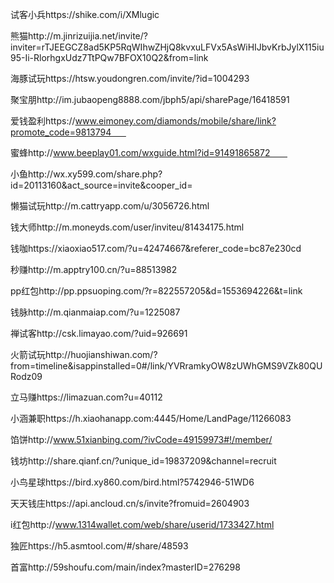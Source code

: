 试客小兵https://shike.com/i/XMlugic  

熊猫http://m.jinrizuijia.net/invite/?inviter=rTJEEGCZ8ad5KP5RqWIhwZHjQ8kvxuLFVx5AsWiHIJbvKrbJylX115iu95-Ii-RlorhgxUdz7TtPQw7BFOX10Q2&from=link    


海豚试玩https://htsw.youdongren.com/invite/?id=1004293      

聚宝朋http://im.jubaopeng8888.com/jbph5/api/sharePage/16418591     

爱钱盈利https://www.eimoney.com/diamonds/mobile/share/link?promote_code=9813794      

蜜蜂http://www.beeplay01.com/wxguide.html?id=91491865872       

小鱼http://wx.xy599.com/share.php?id=20113160&act_source=invite&cooper_id=    

懒猫试玩http://m.cattryapp.com/u/3056726.html     

钱大师http://m.moneyds.com/user/inviteu/81434175.html     

钱咖https://xiaoxiao517.com/?u=42474667&referer_code=bc87e230cd    

秒赚http://m.apptry100.cn/?u=88513982      

pp红包http://pp.ppsuoping.com/?r=822557205&d=1553694226&t=link      

钱脉http://m.qianmaiap.com/?u=1225087

禅试客http://csk.limayao.com/?uid=926691

火箭试玩http://huojianshiwan.com/?from=timeline&isappinstalled=0#/link/YVRramkyOW8zUWhGMS9VZk80QURodz09

立马赚https://limazuan.com?u=40112

小涵兼职https://h.xiaohanapp.com:4445/Home/LandPage/11266083

馅饼http://www.51xianbing.com/?ivCode=49159973#!/member/

钱坊http://share.qianf.cn/?unique_id=19837209&channel=recruit

小鸟星球https://bird.xy860.com/bird.html?5742946-51WD6

天天钱庄https://api.ancloud.cn/s/invite?fromuid=2604903

i红包http://www.1314wallet.com/web/share/userid/1733427.html

独匠https://h5.asmtool.com/#/share/48593

首富http://59shoufu.com/main/index?masterID=276298

